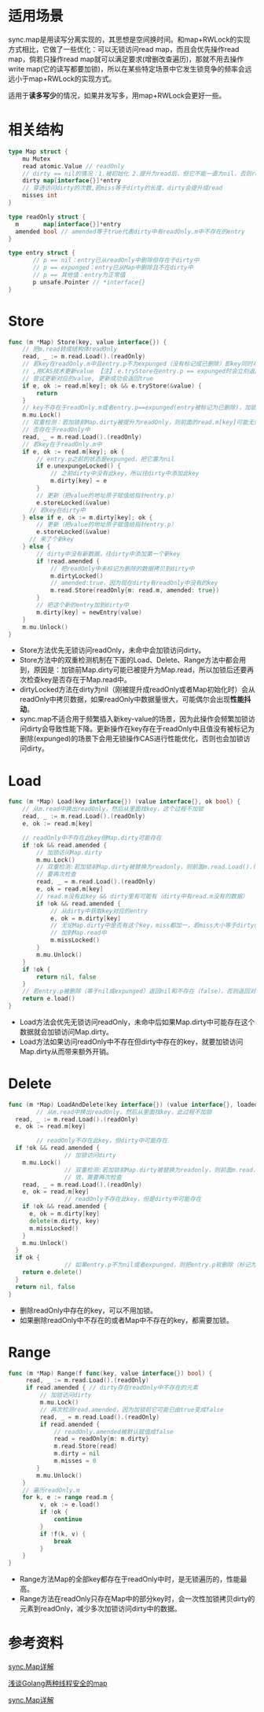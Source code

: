 # 适用场景
sync.map是用读写分离实现的，其思想是空间换时间。和map+RWLock的实现方式相比，它做了一些优化：可以无锁访问read map，而且会优先操作read map，倘若只操作read map就可以满足要求(增删改查遍历)，那就不用去操作write map(它的读写都要加锁)，所以在某些特定场景中它发生锁竞争的频率会远远小于map+RWLock的实现方式。

适用于**读多写少**的情况，如果并发写多，用map+RWLock会更好一些。

# 相关结构
``` go
type Map struct {
	mu Mutex
	read atomic.Value // readOnly
    // dirty == nil的情况：1.被初始化 2.提升为read后，但它不能一直为nil，否则read和dirty会数据不一致。
	dirty map[interface{}]*entry
    // 穿透访问dirty的次数,若miss等于dirty的长度，dirty会提升成read
	misses int
}

type readOnly struct {
  m       map[interface{}]*entry
  amended bool // amended等于true代表dirty中有readOnly.m中不存在的entry
}

type entry struct {
       // p == nil：entry已从readOnly中删除但存在于dirty中
       // p == expunged：entry已从Map中删除且不在dirty中
       // p == 其他值：entry为正常值
       p unsafe.Pointer // *interface{}
}
```

# Store
``` go
func (m *Map) Store(key, value interface{}) {
    // 把m.read转成结构体readOnly
    read, _ := m.read.Load().(readOnly)
    // 若key在readOnly.m中且entry.p不为expunged（没有标记成已删除）即key同时存在于readOnly.m和dirty
    // ,用CAS技术更新value 【注】：e.tryStore在entry.p == expunged时会立刻返回false，否则用CAS
    // 尝试更新对应的value, 更新成功会返回true
    if e, ok := read.m[key]; ok && e.tryStore(&value) {
        return
    }
    // key不存在于readOnly.m或者entry.p==expunged(entry被标记为已删除)，加锁访问dirty
    m.mu.Lock()
    // 双重检测：若加锁前Map.dirty被提升为readOnly，则前面的read.m[key]可能无效，所以需要再次检测key是
    // 否存在于readOnly中
    read, _ = m.read.Load().(readOnly)
    // 若key在于readOnly.m中
    if e, ok := read.m[key]; ok {
        // entry.p之前的状态是expunged，把它置为nil
        if e.unexpungeLocked() {
            // 之前dirty中没有此key，所以往dirty中添加此key  
            m.dirty[key] = e
        }
        // 更新（把value的地址原子赋值给指针entry.p）
        e.storeLocked(&value)  
      // 若key在dirty中
    } else if e, ok := m.dirty[key]; ok { 
        // 更新（把value的地址原子赋值给指针entry.p）
        e.storeLocked(&value)
      // 来了个新key
    } else { 
        // dirty中没有新数据，往dirty中添加第一个新key
        if !read.amended {  
            // 把readOnly中未标记为删除的数据拷贝到dirty中
            m.dirtyLocked()  
            // amended:true，因为现在dirty有readOnly中没有的key
            m.read.Store(readOnly{m: read.m, amended: true})
        }
        // 把这个新的entry加到dirty中
        m.dirty[key] = newEntry(value)
    }
    m.mu.Unlock()
}
```
- Store方法优先无锁访问readOnly，未命中会加锁访问dirty。
- Store方法中的双重检测机制在下面的Load、Delete、Range方法中都会用到，原因是：加锁前Map.dirty可能已被提升为Map.read，所以加锁后还要再次检查key是否存在于Map.read中。
- dirtyLocked方法在dirty为nil（刚被提升成readOnly或者Map初始化时）会从readOnly中拷贝数据，如果readOnly中数据量很大，可能偶尔会出现**性能抖动**。
- sync.map不适合用于频繁插入新key-value的场景，因为此操作会频繁加锁访问dirty会导致性能下降。更新操作在key存在于readOnly中且值没有被标记为删除(expunged)的场景下会用无锁操作CAS进行性能优化，否则也会加锁访问dirty。


# Load
``` go
func (m *Map) Load(key interface{}) (value interface{}, ok bool) {
    // 从m.read中换出readOnly，然后从里面找key，这个过程不加锁
    read, _ := m.read.Load().(readOnly)
    e, ok := read.m[key]

    // readOnly中不存在此key但Map.dirty可能存在
    if !ok && read.amended {
        // 加锁访问Map.dirty
        m.mu.Lock()
        // 双重检测:若加锁前Map.dirty被替换为readonly，则前面m.read.Load().(readOnly)无效，需         
        // 要再次检查
        read, _ = m.read.Load().(readOnly)
        e, ok = read.m[key]
        // read.m没有此key && dirty里有可能有（dirty中有read.m没有的数据）
        if !ok && read.amended {
            // 从dirty中获取key对应的entry
            e, ok = m.dirty[key]
            // 无论Map.dirty中是否有这个key，miss都加一，若miss大小等于dirty的长度，dirty中的元素会被
            // 加到Map.read中
            m.missLocked()
        }
        m.mu.Unlock()
    }
    if !ok {
        return nil, false
    }
    // 若entry.p被删除（等于nil或expunged）返回nil和不存在（false），否则返回对应的值和存在（true）
    return e.load()
}
```
- Load方法会优先无锁访问readOnly，未命中后如果Map.dirty中可能存在这个数据就会加锁访问Map.dirty。
- Load方法如果访问readOnly中不存在但dirty中存在的key，就要加锁访问Map.dirty从而带来额外开销。



# Delete
``` go
func (m *Map) LoadAndDelete(key interface{}) (value interface{}, loaded bool) {
        // 从m.read中换出readOnly，然后从里面找key，此过程不加锁
  read, _ := m.read.Load().(readOnly)
  e, ok := read.m[key]

        // readOnly不存在此key，但dirty中可能存在
  if !ok && read.amended {
                // 加锁访问dirty
    m.mu.Lock()
                // 双重检测:若加锁前Map.dirty被替换为readonly，则前面m.read.Load().(readOnly)无 
                // 效，需要再次检查
    read, _ = m.read.Load().(readOnly)
    e, ok = read.m[key]
                // readOnly不存在此key，但是dirty中可能存在
    if !ok && read.amended {
      e, ok = m.dirty[key]
      delete(m.dirty, key)
      m.missLocked()
    }
    m.mu.Unlock()
  }
  if ok {
                // 如果entry.p不为nil或者expunged，则把entry.p软删除（标记为nil）
    return e.delete()
  }
  return nil, false
}
```
- 删除readOnly中存在的key，可以不用加锁。
- 如果删除readOnly中不存在的或者Map中不存在的key，都需要加锁。

# Range
``` go
func (m *Map) Range(f func(key, value interface{}) bool) { 
     read, _ := m.read.Load().(readOnly) 
     if read.amended { // dirty存在readOnly中不存在的元素 
         // 加锁访问dirty
         m.mu.Lock() 
         // 再次检测read.amended，因为加锁前它可能已由true变成false
         read, _ = m.read.Load().(readOnly) 
         if read.amended { 
             // readOnly.amended被默认赋值成false 
             read = readOnly{m: m.dirty} 
             m.read.Store(read) 
             m.dirty = nil 
             m.misses = 0 
        } 
        m.mu.Unlock() 
    } 
    // 遍历readOnly.m
    for k, e := range read.m { 
         v, ok := e.load() 
         if !ok {
             continue 
         } 
         if !f(k, v) { 
             break 
         } 
    } 
}
```
- Range方法Map的全部key都存在于readOnly中时，是无锁遍历的，性能最高。
- Range方法在readOnly只存在Map中的部分key时，会一次性加锁拷贝dirty的元素到readOnly，减少多次加锁访问dirty中的数据。

# 参考资料
[sync.Map详解](https://blog.csdn.net/a348752377/article/details/104972194)

[浅谈Golang两种线程安全的map](https://zhuanlan.zhihu.com/p/449078860)

[sync.Map详解](https://blog.csdn.net/weixin_41335923/article/details/124061082)